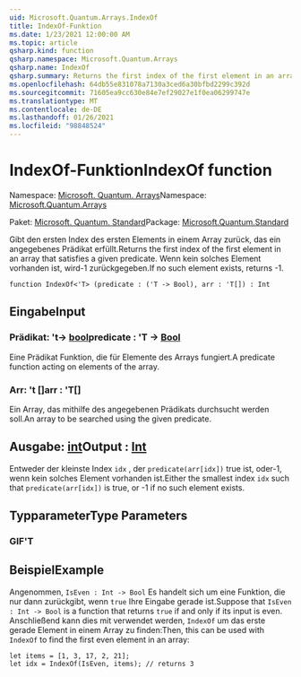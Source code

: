 ```yaml
---
uid: Microsoft.Quantum.Arrays.IndexOf
title: IndexOf-Funktion
ms.date: 1/23/2021 12:00:00 AM
ms.topic: article
qsharp.kind: function
qsharp.namespace: Microsoft.Quantum.Arrays
qsharp.name: IndexOf
qsharp.summary: Returns the first index of the first element in an array that satisfies a given predicate. If no such element exists, returns -1.
ms.openlocfilehash: 64db55e831078a7130a3ced6a30bfbd2299c392d
ms.sourcegitcommit: 71605ea9cc630e84e7ef29027e1f0ea06299747e
ms.translationtype: MT
ms.contentlocale: de-DE
ms.lasthandoff: 01/26/2021
ms.locfileid: "98848524"
---
```

# <a name="indexof-function"></a><span data-ttu-id="bf6de-102">IndexOf-Funktion</span><span class="sxs-lookup"><span data-stu-id="bf6de-102">IndexOf function</span></span>

<span data-ttu-id="bf6de-103">Namespace: [Microsoft. Quantum. Arrays](xref:Microsoft.Quantum.Arrays)</span><span class="sxs-lookup"><span data-stu-id="bf6de-103">Namespace: [Microsoft.Quantum.Arrays](xref:Microsoft.Quantum.Arrays)</span></span>

<span data-ttu-id="bf6de-104">Paket: [Microsoft. Quantum. Standard](https://nuget.org/packages/Microsoft.Quantum.Standard)</span><span class="sxs-lookup"><span data-stu-id="bf6de-104">Package: [Microsoft.Quantum.Standard](https://nuget.org/packages/Microsoft.Quantum.Standard)</span></span>


<span data-ttu-id="bf6de-105">Gibt den ersten Index des ersten Elements in einem Array zurück, das ein angegebenes Prädikat erfüllt.</span><span class="sxs-lookup"><span data-stu-id="bf6de-105">Returns the first index of the first element in an array that satisfies a given predicate.</span></span> <span data-ttu-id="bf6de-106">Wenn kein solches Element vorhanden ist, wird-1 zurückgegeben.</span><span class="sxs-lookup"><span data-stu-id="bf6de-106">If no such element exists, returns -1.</span></span>

```qsharp
function IndexOf<'T> (predicate : ('T -> Bool), arr : 'T[]) : Int
```


## <a name="input"></a><span data-ttu-id="bf6de-107">Eingabe</span><span class="sxs-lookup"><span data-stu-id="bf6de-107">Input</span></span>

### <a name="predicate--t---bool"></a><span data-ttu-id="bf6de-108">Prädikat: 't-> [bool](xref:microsoft.quantum.lang-ref.bool)</span><span class="sxs-lookup"><span data-stu-id="bf6de-108">predicate : 'T -> [Bool](xref:microsoft.quantum.lang-ref.bool)</span></span>

<span data-ttu-id="bf6de-109">Eine Prädikat Funktion, die für Elemente des Arrays fungiert.</span><span class="sxs-lookup"><span data-stu-id="bf6de-109">A predicate function acting on elements of the array.</span></span>


### <a name="arr--t"></a><span data-ttu-id="bf6de-110">Arr: 't []</span><span class="sxs-lookup"><span data-stu-id="bf6de-110">arr : 'T[]</span></span>

<span data-ttu-id="bf6de-111">Ein Array, das mithilfe des angegebenen Prädikats durchsucht werden soll.</span><span class="sxs-lookup"><span data-stu-id="bf6de-111">An array to be searched using the given predicate.</span></span>



## <a name="output--int"></a><span data-ttu-id="bf6de-112">Ausgabe: [int](xref:microsoft.quantum.lang-ref.int)</span><span class="sxs-lookup"><span data-stu-id="bf6de-112">Output : [Int](xref:microsoft.quantum.lang-ref.int)</span></span>

<span data-ttu-id="bf6de-113">Entweder der kleinste Index `idx` , der `predicate(arr[idx])` true ist, oder-1, wenn kein solches Element vorhanden ist.</span><span class="sxs-lookup"><span data-stu-id="bf6de-113">Either the smallest index `idx` such that `predicate(arr[idx])` is true, or -1 if no such element exists.</span></span>

## <a name="type-parameters"></a><span data-ttu-id="bf6de-114">Typparameter</span><span class="sxs-lookup"><span data-stu-id="bf6de-114">Type Parameters</span></span>

### <a name="t"></a><span data-ttu-id="bf6de-115">GIF</span><span class="sxs-lookup"><span data-stu-id="bf6de-115">'T</span></span>



## <a name="example"></a><span data-ttu-id="bf6de-116">Beispiel</span><span class="sxs-lookup"><span data-stu-id="bf6de-116">Example</span></span>

<span data-ttu-id="bf6de-117">Angenommen, `IsEven : Int -> Bool` Es handelt sich um eine Funktion, die nur dann zurückgibt, wenn `true` Ihre Eingabe gerade ist.</span><span class="sxs-lookup"><span data-stu-id="bf6de-117">Suppose that `IsEven : Int -> Bool` is a function that returns `true` if and only if its input is even.</span></span> <span data-ttu-id="bf6de-118">Anschließend kann dies mit verwendet werden, `IndexOf` um das erste gerade Element in einem Array zu finden:</span><span class="sxs-lookup"><span data-stu-id="bf6de-118">Then, this can be used with `IndexOf` to find the first even element in an array:</span></span>

```qsharp
let items = [1, 3, 17, 2, 21];
let idx = IndexOf(IsEven, items); // returns 3
```